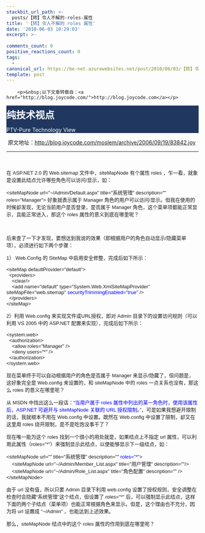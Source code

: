 ```yaml
---
stackbit_url_path: >-
  posts/【转】令人不解的-roles-属性
title: '【转】令人不解的 roles 属性'
date: '2010-06-03 10:29:03'
excerpt: >-
  
comments_count: 0
positive_reactions_count: 0
tags: 
  - 
canonical_url: https://be-net.azurewebsites.net/post/2010/06/03/【转】令人不解的-roles-属性
template: post
---
```


        <p>&nbsp;以下文章转载自：<a href="http://blog.joycode.com/">http://blog.joycode.com</a></p>
<div style="background-color: #20375F;">
<h1 style="margin-top: 0px; margin-right: 0px; margin-bottom: 0px; margin-left: 0px; padding-top: 5px; font-size: 1.8em; "><a style="color: rgb(255, 255, 255); text-decoration: none; margin-top: 10px; " href="http://blog.joycode.com/moslem">纯技术视点</a></h1>
<p style="color: white;"><span id="subtitle">PTV-Pure Technology View</span></p>
</div>
<p>&nbsp;原文地址：<a href="http://blog.joycode.com/moslem/archive/2006/09/19/83842.joy">http://blog.joycode.com/moslem/archive/2006/09/19/83842.joy</a></p>
<hr>
<p>&nbsp;</p>
<p style="margin-top: 0px; margin-right: 0px; margin-bottom: 14px; margin-left: 0px; font-family: Arial, sans-serif; line-height: normal; font-size: small; ">在 ASP.NET 2.0 的 Web.sitemap 文件中，siteMapNode 有个属性 roles ，乍一看，就象是设置此结点允许哪些角色可以访问/显示，如：</p>
<p style="margin-top: 0px; margin-right: 0px; margin-bottom: 14px; margin-left: 0px; font-family: Arial, sans-serif; line-height: normal; font-size: small; ">&lt;siteMapNode url="~/Admin/Default.aspx" title="系统管理" description="" roles="Manager"&gt; 好象就表示属于 Manager 角色的用户可以访问/显示。但我在使用的时候却发现，无论当前用户是否登录，是否属于 Manager 角色，这个菜单项都能正常显示，且能正常进入，那这个 roles 属性的意义到底在哪里呢？</p>
<p style="margin-top: 0px; margin-right: 0px; margin-bottom: 14px; margin-left: 0px; font-family: Arial, sans-serif; line-height: normal; font-size: small; ">&nbsp;</p>
<p style="margin-top: 0px; margin-right: 0px; margin-bottom: 14px; margin-left: 0px; font-family: Arial, sans-serif; line-height: normal; font-size: small; ">后来查了一下才发现，要想达到我说的效果（即根据用户的角色自动显示/隐藏菜单项），必须进行如下两个步骤：</p>
<p style="margin-top: 0px; margin-right: 0px; margin-bottom: 14px; margin-left: 0px; font-family: Arial, sans-serif; line-height: normal; font-size: small; ">1）&nbsp;Web.Config 的 SiteMap 中启用安全修整，完成后如下所示：</p>
<p style="margin-top: 0px; margin-right: 0px; margin-bottom: 14px; margin-left: 0px; font-family: Arial, sans-serif; line-height: normal; font-size: small; ">&lt;siteMap defaultProvider="default"&gt;<br>
&nbsp; &lt;providers&gt;<br>
&nbsp;&nbsp;&nbsp; &lt;clear/&gt;<br>
&nbsp;&nbsp;&nbsp; &lt;add name="default" type="System.Web.XmlSiteMapProvider" siteMapFile="web.sitemap"&nbsp;<font color="#0000ff">securityTrimmingEnabled="true"</font>&nbsp;/&gt;<br>
&nbsp; &lt;/providers&gt;<br>
&lt;/siteMap&gt;</p>
<p style="margin-top: 0px; margin-right: 0px; margin-bottom: 14px; margin-left: 0px; font-family: Arial, sans-serif; line-height: normal; font-size: small; ">2）利用 Web.config 来实现文件或URL授权，即对 Admin 目录下的设置访问规则（可以利用 VS 2005 中的&nbsp;ASP.NET 配置来实现），完成后如下所示：</p>
<p style="margin-top: 0px; margin-right: 0px; margin-bottom: 14px; margin-left: 0px; font-family: Arial, sans-serif; line-height: normal; font-size: small; ">&lt;system.web&gt;<br>
&nbsp; &lt;authorization&gt;<br>
&nbsp;&nbsp;&nbsp; &lt;allow roles="Manager" /&gt;<br>
&nbsp;&nbsp;&nbsp; &lt;deny users="*" /&gt;<br>
&nbsp; &lt;/authorization&gt;<br>
&lt;/system.web&gt;</p>
<p style="margin-top: 0px; margin-right: 0px; margin-bottom: 14px; margin-left: 0px; font-family: Arial, sans-serif; line-height: normal; font-size: small; ">现在菜单终于可以自动根据用户的角色是否属于 Manager 来显示/隐藏了，但问题是，这好象完全是 Web.config 来设置的，和 siteMapNode 中的 roles 一点关系也没有，那这么 roles 的意义在哪里呢？</p>
<p style="margin-top: 0px; margin-right: 0px; margin-bottom: 14px; margin-left: 0px; font-family: Arial, sans-serif; line-height: normal; font-size: small; ">从 MSDN 中找出这么一段话：“<font color="#0000ff">当用户属于 roles 属性中列出的某一角色时，使用该属性后，ASP.NET 可避开与 siteMapNode 关联的 URL 授权限制。</font>”，可是如果我想避开限制的话，我就根本不用在 Web.config 中设置。既然在 Web.config 中设置了限制，却又在这里用 roles 绕开限制，是不是吃饱没事干了？</p>
<p style="margin-top: 0px; margin-right: 0px; margin-bottom: 14px; margin-left: 0px; font-family: Arial, sans-serif; line-height: normal; font-size: small; ">现在唯一能为这个 roles 找到一个很小的用处就是，如果结点上不指定 url 属性，可以利用此属性（roles="*"）来强制显示此结点，以便能够显示下一级结点，如：</p>
<p style="margin-top: 0px; margin-right: 0px; margin-bottom: 14px; margin-left: 0px; font-family: Arial, sans-serif; line-height: normal; font-size: small; ">&lt;siteMapNode url="" title="系统管理" description=""&nbsp;<font color="#0000ff">roles="*"</font>&gt;<br>
&nbsp;&nbsp;&nbsp; &lt;siteMapNode url="~/Admin/Member_List.aspx" title="用户管理" description=""/&gt;<br>
&nbsp;&nbsp;&nbsp; &lt;siteMapNode url="~/Admin/Role_List.aspx" title="角色配置" description="" /&gt;<br>
&lt;/siteMapNode&gt;</p>
<p style="margin-top: 0px; margin-right: 0px; margin-bottom: 14px; margin-left: 0px; font-family: Arial, sans-serif; line-height: normal; font-size: small; ">由于 url 没有值，所以只要 Admin 目录下利用 web.config 设置了授权规则，安全调整在检查时会隐藏“系统管理”这个结点，但设置了 roles="*" 后，可以强制显示此结点，这样下面的两个子结点（菜单项）也能正常根据角色来显示。但是，这个理由也不充分，因为将 url 设置成 "~/Admin" ，也能达到上述效果。</p>
<p style="margin-top: 0px; margin-right: 0px; margin-bottom: 14px; margin-left: 0px; font-family: Arial, sans-serif; line-height: normal; font-size: small; ">那么，siteMapNode 结点中的这个 roles 属性的作用到底在哪里呢？</p>
<p>&nbsp;</p>
      